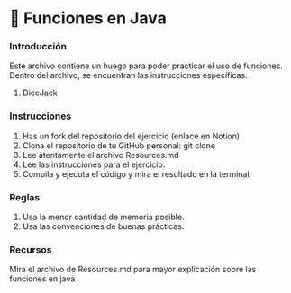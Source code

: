 # :circus_tent: Funciones en Java

### Introducción
Este archivo contiene un huego para poder practicar el uso de funciones. Dentro del archivo, se encuentran las instrucciones específicas.

1. DiceJack

### Instrucciones
1. Has un fork del repositorio del ejercicio (enlace en Notion)
2. Clona el repositorio de tu GitHub personal: git clone <repositorio>
3. Lee atentamente el archivo Resources.md 
4. Lee las instrucciones para el ejercicio.
5. Compila y ejecuta el código y mira el resultado en la terminal.

### Reglas
1. Usa la menor cantidad de memoria posible.
2. Usa las convenciones de buenas prácticas.

### Recursos
Mira el archivo de Resources.md para mayor explicación sobre las funciones en java
